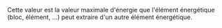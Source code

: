 Cette valeur est la valeur maximale d'énergie que l'élément énergétique (bloc, élément, ...) peut extraire d'un autre élément énergétique.
